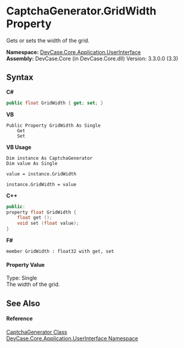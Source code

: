 # CaptchaGenerator.GridWidth Property 
 

Gets or sets the width of the grid.

**Namespace:**&nbsp;<a href="N_DevCase_Core_Application_UserInterface">DevCase.Core.Application.UserInterface</a><br />**Assembly:**&nbsp;DevCase.Core (in DevCase.Core.dll) Version: 3.3.0.0 (3.3)

## Syntax

**C#**<br />
``` C#
public float GridWidth { get; set; }
```

**VB**<br />
``` VB
Public Property GridWidth As Single
	Get
	Set
```

**VB Usage**<br />
``` VB Usage
Dim instance As CaptchaGenerator
Dim value As Single

value = instance.GridWidth

instance.GridWidth = value
```

**C++**<br />
``` C++
public:
property float GridWidth {
	float get ();
	void set (float value);
}
```

**F#**<br />
``` F#
member GridWidth : float32 with get, set

```


#### Property Value
Type: Single<br />The width of the grid.

## See Also


#### Reference
<a href="T_DevCase_Core_Application_UserInterface_CaptchaGenerator">CaptchaGenerator Class</a><br /><a href="N_DevCase_Core_Application_UserInterface">DevCase.Core.Application.UserInterface Namespace</a><br />